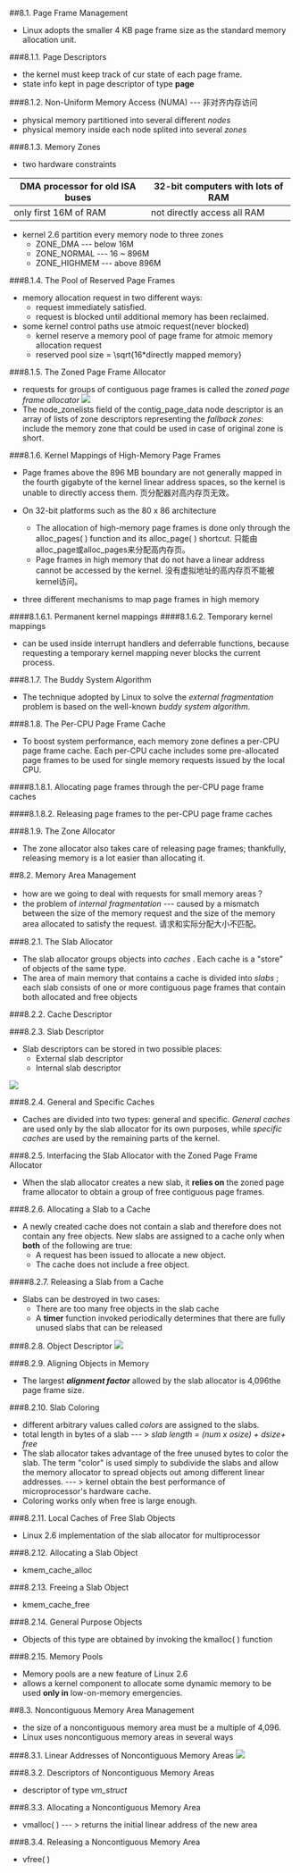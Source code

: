 ##8.1. Page Frame Management
+ Linux adopts the smaller 4 KB page frame size as the standard memory allocation unit.

###8.1.1. Page Descriptors
+ the kernel must keep track of cur state of each page frame.
+ state info kept in page descriptor of type **page**

###8.1.2. Non-Uniform Memory Access (NUMA) --- 非对齐内存访问
+ physical memory partitioned into several different *nodes*
+ physical memory inside each node splited into several *zones*

###8.1.3. Memory Zones
+ two hardware constraints

| DMA processor for old ISA buses | 32-bit computers with lots of RAM |
| ------------------------------- | --------------------------------- |
| only first 16M of RAM           | not directly access all RAM       |

+ kernel 2.6 partition every memory node to three zones
  + ZONE_DMA --- below 16M
  + ZONE_NORMAL --- 16 ~ 896M
  + ZONE_HIGHMEM --- above 896M

###8.1.4. The Pool of Reserved Page Frames
+ memory allocation request in two different ways:
  + request immediately satisfied.
  + request is blocked until additional memory has been reclaimed.
+ some kernel control paths use atmoic request(never blocked)
  + kernel reserve a memory pool of page frame for atmoic memory allocation request
  + reserved pool size = \sqrt{16*directly mapped memory}

###8.1.5. The Zoned Page Frame Allocator
+ requests for groups of contiguous page frames is called the *zoned page frame allocator*
![](componets_zoned_alloc.jpg)
+ The node_zonelists field of the contig_page_data node descriptor is an array of lists of zone descriptors representing the *fallback zones*: include the memory zone that could be used in case of original zone is short.

###8.1.6. Kernel Mappings of High-Memory Page Frames
+ Page frames above the 896 MB boundary are not generally mapped in the fourth gigabyte of the kernel linear address spaces, so the kernel is unable to directly access them. 页分配器对高内存页无效。
+ On 32-bit platforms such as the 80 x 86 architecture
  + The allocation of high-memory page frames is done only through the alloc_pages( ) function and its alloc_page( ) shortcut. 只能由alloc_page或alloc_pages来分配高内存页。
  + Page frames in high memory that do not have a linear address cannot be accessed by the kernel.
  没有虚拟地址的高内存页不能被kernel访问。

+ three different mechanisms to map page frames in high memory

####8.1.6.1. Permanent kernel mappings
####8.1.6.2. Temporary kernel mappings
+ can be used inside interrupt handlers and deferrable functions, because requesting a temporary kernel mapping never blocks the current process.

###8.1.7. The Buddy System Algorithm
+ The technique adopted by Linux to solve the *external fragmentation* problem is based on the well-known *buddy system algorithm*.

###8.1.8. The Per-CPU Page Frame Cache
+ To boost system performance, each memory zone defines a per-CPU page frame cache. Each per-CPU cache includes some pre-allocated page frames to be used for single memory requests issued by the local CPU.

####8.1.8.1. Allocating page frames through the per-CPU page frame caches

####8.1.8.2. Releasing page frames to the per-CPU page frame caches

###8.1.9. The Zone Allocator
+ The zone allocator also takes care of releasing page frames; thankfully, releasing memory is a lot easier than allocating it.

##8.2. Memory Area Management
+ how are we going to deal with requests for small memory areas？
+ the problem of *internal fragmentation* --- caused by a mismatch between the size of the memory request and the size of the memory area allocated to satisfy the request. 请求和实际分配大小不匹配。

###8.2.1. The Slab Allocator
+ The slab allocator groups objects into *caches* . Each cache is a "store" of objects of the same type.
+ The area of main memory that contains a cache is divided into *slabs* ; each slab consists of one or more contiguous page frames that contain both allocated and free objects

###8.2.2. Cache Descriptor

###8.2.3. Slab Descriptor
+ Slab descriptors can be stored in two possible places:
  +  External slab descriptor
  +  Internal slab descriptor

![](rela_cache_slab.jpg)

###8.2.4. General and Specific Caches
+ Caches are divided into two types: general and specific. *General caches* are used only by the slab allocator for its own purposes, while *specific caches* are used by the remaining parts of the kernel.

###8.2.5. Interfacing the Slab Allocator with the Zoned Page Frame Allocator
+ When the slab allocator creates a new slab, it **relies on** the zoned page frame allocator to obtain a group of free contiguous page frames.

###8.2.6. Allocating a Slab to a Cache
+ A newly created cache does not contain a slab and therefore does not contain any free objects. New slabs are assigned to a cache only when **both** of the following are true:
  + A request has been issued to allocate a new object.
  + The cache does not include a free object.

####8.2.7. Releasing a Slab from a Cache
+ Slabs can be destroyed in two cases:
  + There are too many free objects in the slab cache
  + A **timer** function invoked periodically determines that there are fully unused slabs that can be released

###8.2.8. Object Descriptor
![](rela_slab&obj_des.jpg)

###8.2.9. Aligning Objects in Memory
+ The largest ***alignment factor*** allowed by the slab allocator is 4,096the page frame size.

###8.2.10. Slab Coloring
+  different arbitrary values called *colors* are assigned to the slabs.
+  total length in bytes of a slab --- > *slab length = (num x osize) + dsize+ free*
+  The slab allocator takes advantage of the free unused bytes to color the slab. The term "color" is used simply to subdivide the slabs and allow the memory allocator to spread objects out among different linear addresses. --- > kernel obtain the best performance of microprocessor's hardware cache.
+  Coloring works only when free is large enough.

###8.2.11. Local Caches of Free Slab Objects
+  Linux 2.6 implementation of the slab allocator for multiprocessor

###8.2.12. Allocating a Slab Object
+ kmem_cache_alloc

###8.2.13. Freeing a Slab Object
+ kmem_cache_free

###8.2.14. General Purpose Objects
+ Objects of this type are obtained by invoking the kmalloc( ) function

###8.2.15. Memory Pools
+ Memory pools are a new feature of Linux 2.6
+ allows a kernel component to allocate some dynamic memory to be used **only in** low-on-memory emergencies.

##8.3. Noncontiguous Memory Area Management
+ the size of a noncontiguous memory area must be a multiple of 4,096.
+ Linux uses noncontiguous memory areas in several ways

###8.3.1. Linear Addresses of Noncontiguous Memory Areas
![](linear_interval.jpg)

###8.3.2. Descriptors of Noncontiguous Memory Areas
+ descriptor of type *vm_struct*

###8.3.3. Allocating a Noncontiguous Memory Area
+ vmalloc( ) --- > returns the initial linear address of the new area

###8.3.4. Releasing a Noncontiguous Memory Area
+ vfree( )
